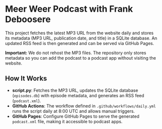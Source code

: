 # Meer Weer Podcast with Frank Deboosere

This project fetches the latest MP3 URL from the website daily and stores its metadata (MP3 URL, publication date, and title) in a SQLite database. An updated RSS feed is then generated and can be served via GitHub Pages.

**Important:** We do not rehost the MP3 files. The repository only stores metadata so you can add the podcast to a podcast app without visiting the website.

## How It Works

- **script.py**: Fetches the MP3 URL, updates the SQLite database (`episodes.db`) with episode metadata, and generates an RSS feed (`podcast.xml`).
- **GitHub Actions**: The workflow defined in `.github/workflows/daily.yml` runs the script daily at 8:00 UTC and allows manual triggers.
- **GitHub Pages**: Configure GitHub Pages to serve the generated `podcast.xml` file, making it accessible to podcast apps.
